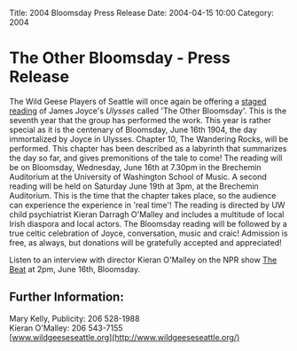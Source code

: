 Title: 2004 Bloomsday Press Release
Date: 2004-04-15 10:00
Category: 2004

# The Other Bloomsday - Press Release

The Wild Geese Players of Seattle will once again be offering a
[staged reading]({filename}../2004.md)
of James Joyce's *Ulysses* called 'The Other Bloomsday'.
This is the seventh year that the group has performed the work.
This year is rather special as it is the centenary of Bloomsday,
June 16th 1904, the day immortalized by Joyce in Ulysses.
Chapter 10, The Wandering Rocks, will be performed.
This chapter has been described as a labyrinth that summarizes the day so far,
and gives premonitions of the tale to come!
The reading will be on Bloomsday, Wednesday, June 16th at 7.30pm
in the Brechemin Auditorium at the University of Washington
School of Music.
A second reading will be held on Saturday June 19th at 3pm,
at the Brechemin Auditorium.
This is the time that the chapter takes place,
so the audience can experience the experience in 'real time'!
The reading is directed by UW child psychiatrist Kieran Darragh O'Malley
and includes a multitude of local Irish diaspora and local actors.
The Bloomsday reading will be followed by a true celtic celebration
of Joyce, conversation, music and craic!
Admission is free, as always, but donations will be gratefully accepted and appreciated!

Listen to an interview with director Kieran O'Malley on the NPR show
[The Beat](http://www.kuow.org/TheBeat.asp)
at 2pm, June 16th, Bloomsday.

## Further Information:

Mary Kelly, Publicity: 206 528-1988 <br>
Kieran O'Malley: 206 543-7155 <br>
[www.wildgeeseseattle.org](http://www.wildgeeseseattle.org/)
